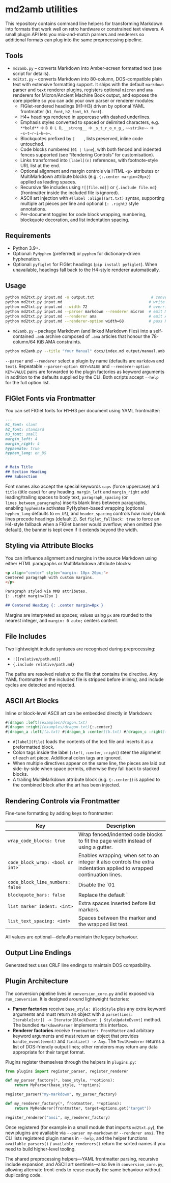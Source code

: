 # md2amb utilities

This repository contains command line helpers for transforming Markdown into formats that work well on retro hardware or constrained text viewers. A small plugin API lets you mix-and-match parsers and renderers so additional formats can plug into the same preprocessing pipeline.

## Tools

- `md2amb.py` – converts Markdown into Amber-screen formatted text (see script for details).
- `md2txt.py` – converts Markdown into 80-column, DOS-compatible plain text with extensive formatting support. It ships with the default `markdown` parser and `text` renderer plugins, registers optional `micron` and `ama` renderers for Micron/Ancient Machine Book output, and exposes the core pipeline so you can add your own parser or renderer modules:
  - FIGlet-rendered headings (H1–H3) driven by optional YAML frontmatter (`h1_font`, `h2_font`, `h3_font`).
  - H4+ headings rendered in uppercase with dashed underlines.
  - Emphasis styles converted to spaced or delimited characters, e.g. `**bold**` → `B O L D`, `__strong__` → `_s_t_r_o_n_g_`, `~~strike~~` → `~s~t~r~i~k~e~`.
  - Blockquotes prefixed by `|    `, lists preserved, inline code untouched.
  - Code blocks numbered (`01 | line`), with both fenced and indented fences supported (see “Rendering Controls” for customisation).
  - Links transformed into `[label](n)` references, with footnote-style URL list at the end.
  - Optional alignment and margin controls via HTML `<p>` attributes or MultiMarkdown attribute blocks (e.g. `{:.center margin=20px}`) applied as leading spaces.
  - Recursive file includes using `![[file.md]]` or `{.include file.md}` (frontmatter inside the included file is ignored).
  - ASCII art injection with `#[label :align](art.txt)` syntax, supporting multiple art pieces per line and optional `{: .right}` style annotations.
  - Per-document toggles for code block wrapping, numbering, blockquote decoration, and list indentation spacing.

## Requirements

- Python 3.9+.
- Optional: `PyHyphen` (preferred) or `pyphen` for dictionary-driven hyphenation.
- Optional: `pyfiglet` for FIGlet headings (`pip install pyfiglet`). When unavailable, headings fall back to the H4-style renderer automatically.

## Usage

```bash
python md2txt.py input.md -o output.txt                         # convert to DOS-friendly text
python md2txt.py input.md                                      # write result to stdout
python md2txt.py input.md --width 72                           # override column width
python md2txt.py input.md --parser markdown --renderer micron  # emit Micron-formatted output
python md2txt.py input.md --renderer ama                       # emit AMB/AMA markup
python md2txt.py input.md --renderer-option width=68           # pass KEY=VALUE to a renderer
```

- `md2amb.py` – package Markdown (and linked Markdown files) into a self-contained `.amb` archive composed of `.ama` articles that honour the 78-column/64 KiB AMA constraints.

```bash
python md2amb.py --title "Your Manual" docs/index.md output/manual.amb
```

`--parser` and `--renderer` select a plugin by name (defaults are `markdown` and `text`). Repeatable `--parser-option KEY=VALUE` and `--renderer-option KEY=VALUE` pairs are forwarded to the plugin factories as keyword arguments in addition to the defaults supplied by the CLI. Both scripts accept `--help` for the full option list.

## FIGlet Fonts via Frontmatter

You can set FIGlet fonts for H1–H3 per document using YAML frontmatter:

```markdown
---
h1_font: slant
h2_font: standard
h3_font: small
margin_left: 4
margin_right: 4
hyphenate: true
hyphen_lang: en_US
---

# Main Title
## Section Heading
### Subsection
```

Font names also accept the special keywords `caps` (force uppercase) and `title` (title case) for any heading. `margin_left` and `margin_right` add leading/trailing spaces to body text, `paragraph_spacing` (or `lines_between_paragraphs`) inserts blank lines between paragraphs, enabling `hyphenate` activates PyHyphen-based wrapping (optional `hyphen_lang` defaults to `en_US`), and `header_spacing` controls how many blank lines precede headings (default `2`). Set `figlet_fallback: true` to force an H4-style fallback when a FIGlet banner would overflow; when omitted (the default), the banner is kept even if it extends beyond the width.

## Styling via Attribute Blocks

You can influence alignment and margins in the source Markdown using either HTML paragraphs or MultiMarkdown attribute blocks:

```markdown
<p align="center" style="margin: 10px 20px;">
Centered paragraph with custom margins.
</p>

Paragraph styled via MMD attributes.
{: .right margin=12px }

## Centered Heading {: .center margin=8px }
```

Margins are interpreted as spaces; values using `px` are rounded to the nearest integer, and `margin: 0 auto;` centers content.

## File Includes

Two lightweight include syntaxes are recognised during preprocessing:

- `![[relative/path.md]]`
- `{.include relative/path.md}`

The paths are resolved relative to the file that contains the directive. Any YAML frontmatter in the included file is stripped before inlining, and include cycles are detected and rejected.

## ASCII Art Blocks

Inline or block-level ASCII art can be embedded directly in Markdown:

```markdown
#[dragon :left](examples/dragon.txt)
#[dragon :right](examples/dragon.txt){:.center}
#[dragon_a :left](a.txt) #[dragon_b :center](b.txt) #[dragon_c :right](c.txt)
```

- `#[label](file)` loads the contents of the text file and inserts it as a preformatted block.
- Colon tags inside the label (`:left`, `:center`, `:right`) steer the alignment of each art piece. Additional colon tags are ignored.
- When multiple directives appear on the same line, the pieces are laid out side-by-side when space permits, otherwise they fall back to stacked blocks.
- A trailing MultiMarkdown attribute block (e.g. `{:.center}`) is applied to the combined block after the art has been injected.

## Rendering Controls via Frontmatter

Fine-tune formatting by adding keys to frontmatter:

| Key | Description |
| --- | --- |
| `wrap_code_blocks: true` | Wrap fenced/indented code blocks to fit the page width instead of using a gutter. |
| `code_block_wrap: <bool or int>` | Enables wrapping; when set to an integer it also controls the extra indentation applied to wrapped continuation lines. |
| `code_block_line_numbers: false` | Disable the `01 |` gutter in wrapped or unwrapped code blocks. |
| `blockquote_bars: false` | Replace the default `|` prefix with three spaces. |
| `list_marker_indent: <int>` | Extra spaces inserted before list markers. |
| `list_text_spacing: <int>` | Spaces between the marker and the wrapped list text. |

All values are optional—defaults maintain the legacy behaviour.

## Output Line Endings

Generated text uses CRLF line endings to maintain DOS compatibility.

## Plugin Architecture

The conversion pipeline lives in `conversion_core.py` and is exposed via `run_conversion`. It is designed around lightweight factories:

- **Parser factories** receive `base_style: BlockStyle` plus any extra keyword arguments and must return an object with a `parse(lines: Iterable[str]) -> Iterator[BlockEvent | StyleUpdateEvent]` method. The bundled `MarkdownParser` implements this interface.
- **Renderer factories** receive `frontmatter: FrontMatter` and arbitrary keyword arguments and must return an object that provides `handle_event(event)` and `finalize() -> Any`. The `TextRenderer` returns a list of DOS-friendly output lines; other renderers may return any data appropriate for their target format.

Plugins register themselves through the helpers in `plugins.py`:

```python
from plugins import register_parser, register_renderer

def my_parser_factory(*, base_style, **options):
    return MyParser(base_style, **options)

register_parser("my-markdown", my_parser_factory)
```

```python
def my_renderer_factory(*, frontmatter, **options):
    return MyRenderer(frontmatter, target=options.get("target"))

register_renderer("ansi", my_renderer_factory)
```

Once registered (for example in a small module that imports `md2txt.py`), the new plugins are available via `--parser my-markdown` or `--renderer ansi`. The CLI lists registered plugin names in `--help`, and the helper functions `available_parsers()` / `available_renderers()` return the sorted names if you need to build higher-level tooling.

The shared preprocessing helpers—YAML frontmatter parsing, recursive include expansion, and ASCII art sentinels—also live in `conversion_core.py`, allowing alternate front-ends to reuse exactly the same behaviour without duplicating code.
